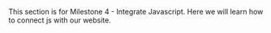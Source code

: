 This section is for Milestone 4 - Integrate Javascript. Here we will learn how to connect js with our website.